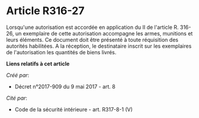 # Article R316-27

Lorsqu'une autorisation est accordée en application du II de l'article R. 316-26, un exemplaire de cette autorisation
accompagne les armes, munitions et leurs éléments. Ce document doit être présenté à toute réquisition des autorités
habilitées. A la réception, le destinataire inscrit sur les exemplaires de l'autorisation les quantités de biens livrés.

**Liens relatifs à cet article**

_Créé par_:

  - Décret n°2017-909 du 9 mai 2017 - art. 8

_Cité par_:

  - Code de la sécurité intérieure - art. R317-8-1 (V)
